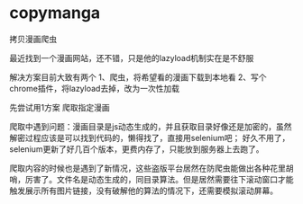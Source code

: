# copymanga
拷贝漫画爬虫

最近找到一个漫画网站，还不错，只是他的lazyload机制实在是不舒服

解决方案目前大致有两个
1、爬虫，将希望看的漫画下载到本地看
2、写个chrome插件，将lazyload去掉，改为一次性加载

先尝试用1方案
爬取指定漫画

爬取中遇到问题：漫画目录是js动态生成的，并且获取目录好像还是加密的，虽然解密过程应该是可以找到代码的，懒得找了，直接用selenium吧；
好久不用了，selenium更新了好几百个版本，更费内存了，只能放到服务器上去跑了。

爬取内容的时候也是遇到了新情况，这些盗版平台居然在防爬虫能做出各种花里胡哨，厉害了。文件名是动态生成的，同目录算法。但是居然需要往下滚动窗口才能触发展示所有图片链接，没有破解他的算法的情况下，还需要模拟滚动屏幕。